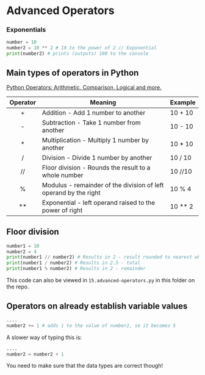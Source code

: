# Advanced Operators

### Exponentials

```python
number = 10
number2 = 10 ** 2 # 10 to the power of 2 // Exponential
print(number2) # prints (outputs) 100 to the console
```

## Main types of operators in Python

[Python Operators: Arithmetic, Comparison, Logical and more.](https://www.programiz.com/python-programming/operators)

| Operator | Meaning                                                          | Example |
|:--------:| ---------------------------------------------------------------- | ------- |
| +        | Addition - Add 1 number to another                               | 10 + 10 |
| -        | Subtraction - Take 1 number from another                         | 10 - 10 |
| *        | Multiplication - Multiply 1 number by another                    | 10 * 10 |
| /        | Division - Divide 1 number by another                            | 10 / 10 |
| //       | Floor division - Rounds the result to a whole number             | 10 //10 |
| %        | Modulus - remainder of the division of left operand by the right | 10 % 4  |
| **       | Exponential - left operand raised to the power of right          | 10 ** 2 |

## Floor division

```python
number1 = 10
number2 = 4
print(number1 // number2) # Results in 2 - result rounded to nearest whole number
print(number1 / number2) # Results in 2.5 - total 
print(number1 % number2) # Results in 2 - remainder
```

This code can also be viewed in `15.advanced-operators.py` in this folder on the repo.

## Operators on already establish variable values

```python
....
number2 += 1 # adds 1 to the value of number2, so it becomes 5
```

A slower way of typing this is:

```python
....
number2 = number2 + 1
```

You need to make sure that the data types are correct though!
